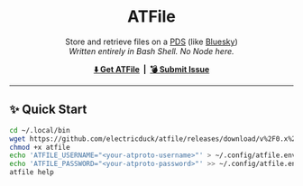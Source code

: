 <h1 align="center">
    ATFile
</h1>

<p align="center">
    Store and retrieve files on a <a href="https://atproto.com/guides/glossary#pds-personal-data-server">PDS</a> (like <a href="https://bsky.app">Bluesky</a>)<br />
    <em>Written entirely in Bash Shell. No Node here.</em>
</p>

<p align="center">
    <strong>
        <a href="https://github.com/electricduck/atfile/releases/latest">⬇️ Get ATFile</a> &nbsp;|&nbsp;
        <a href="https://github.com/electricduck/atfile/issues/new">💣 Submit Issue</a>
    </strong>
</p>

<hr />

## ✨ Quick Start

```sh
cd ~/.local/bin
wget https://github.com/electricduck/atfile/releases/download/v%2F0.x%2F0.3/atfile.sh -O atfile
chmod +x atfile
echo 'ATFILE_USERNAME="<your-atproto-username>"' > ~/.config/atfile.env  # e.g. jay.bsky.team, did:plc:oky5czdrnfjpqslsw2a5iclo
echo 'ATFILE_PASSWORD="<your-atproto-password>"' >> ~/.config/atfile.env
atfile help
```
